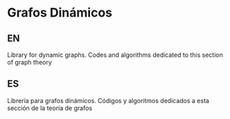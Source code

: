 # Grafos Dinámicos

## EN 
Library for dynamic graphs. Codes and algorithms dedicated to this section of graph theory

## ES
Librería para grafos dinámicos. Códigos y algoritmos dedicados a esta sección de la teoría de grafos
